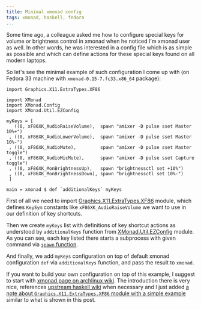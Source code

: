 ```yaml
---
title: Minimal xmonad config
tags: xmonad, haskell, fedora
...
```


Some time ago, a colleague asked me how to configure special keys for volume or
brightness control in xmonad when he noticed I'm xmonad user as well. In other
words, he was interested in a config file which is as simple as possible and
which can define actions for these special keys found on all modern laptops.

So let's see the minimal example of such configuration I come up with (on
Fedora 33 machine with `xmonad-0.15-7.fc33.x86_64` package):

```
import Graphics.X11.ExtraTypes.XF86

import XMonad
import XMonad.Config
import XMonad.Util.EZConfig

myKeys = [
   ((0, xF86XK_AudioRaiseVolume),  spawn "amixer -D pulse sset Master 10%+")
 , ((0, xF86XK_AudioLowerVolume),  spawn "amixer -D pulse sset Master 10%-")
 , ((0, xF86XK_AudioMute),         spawn "amixer -D pulse sset Master toggle")
 , ((0, xF86XK_AudioMicMute),      spawn "amixer -D pulse sset Capture toggle")
 , ((0, xF86XK_MonBrightnessUp),   spawn "brightnessctl set +10%")
 , ((0, xF86XK_MonBrightnessDown), spawn "brightnessctl set 10%-")
 ]

main = xmonad $ def `additionalKeys` myKeys
```

First of all we need to import
[Graphics.X11.ExtraTypes.XF86](https://hackage.haskell.org/package/X11-1.9.2/docs/Graphics-X11-ExtraTypes-XF86.html)
module, which defines `KeySym` constants like `xF86XK_AudioRaiseVolume` we want
to use in our definition of key shortcuts.

Then we create `myKeys` list with definitions of key shortcut actions as
understood by `additionalKeys` function from
[XMonad.Util.EZConfig](https://hackage.haskell.org/package/xmonad-contrib-0.16/docs/XMonad-Util-EZConfig.html)
module. As you can see, each key listed there starts a subprocess with given
command via [`spawn` function](https://hackage.haskell.org/package/xmonad-contrib-0.16/docs/XMonad-Config-Prime.html#v:spawn).

And finally, we add `myKeys` configuration on top of default xmonad
configuration `def` via `additionalKeys` function, and pass the result
to `xmonad`.

If you want to build your own configuration on top of this example, I suggest
to start with [xmonad page on archlinux
wiki](https://wiki.archlinux.org/index.php/Xmonad#Configuration). The
introduction there is very nice, references [upstream haskell
wiki](https://wiki.haskell.org/Xmonad/Config_archive) when necessary and I just
added [a note about `Graphics.X11.ExtraTypes.XF86` module with a simple
example](https://wiki.archlinux.org/index.php/Xmonad#Targeting_unbound_keys)
similar to what is shown in this post.
